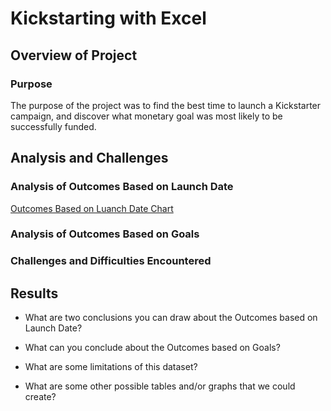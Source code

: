 # Kickstarting with Excel

## Overview of Project

### Purpose
The purpose of the project was to find the best time to launch a Kickstarter campaign, and discover what monetary goal was most likely to be successfully funded. 

## Analysis and Challenges

### Analysis of Outcomes Based on Launch Date
[Outcomes Based on Luanch Date Chart](resources/Theater_Outcomes_vs_Launch.png)
### Analysis of Outcomes Based on Goals

### Challenges and Difficulties Encountered

## Results

- What are two conclusions you can draw about the Outcomes based on Launch Date?

- What can you conclude about the Outcomes based on Goals?

- What are some limitations of this dataset?

- What are some other possible tables and/or graphs that we could create?
